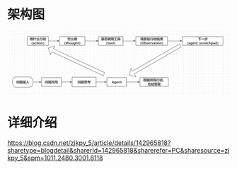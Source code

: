 # 架构图
![](react%20agent.png)

# 详细介绍
https://blog.csdn.net/zjkpy_5/article/details/142965818?sharetype=blogdetail&sharerId=142965818&sharerefer=PC&sharesource=zjkpy_5&spm=1011.2480.3001.8118
